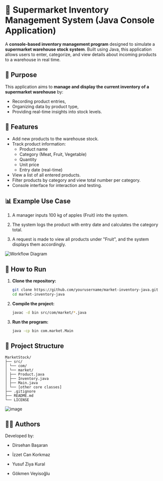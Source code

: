 # 🏪 Supermarket Inventory Management System (Java Console Application)

A **console-based inventory management program** designed to simulate a **supermarket warehouse stock system**. Built using Java, this application allows users to enter, categorize, and view details about incoming products to a warehouse in real time.

## 🧠 Purpose

This application aims to **manage and display the current inventory of a supermarket warehouse** by:
- Recording product entries,
- Organizing data by product type,
- Providing real-time insights into stock levels.

## 📌 Features

- Add new products to the warehouse stock.
- Track product information:
  - Product name
  - Category (Meat, Fruit, Vegetable)
  - Quantity
  - Unit price
  - Entry date (real-time)
- View a list of all entered products.
- Filter products by category and view total number per category.
- Console interface for interaction and testing.

## 📊 Example Use Case
1) A manager inputs 100 kg of apples (Fruit) into the system.

2) The system logs the product with entry date and calculates the category total.

3) A request is made to view all products under "Fruit", and the system displays them accordingly.

![Workflow Diagram](https://github.com/user-attachments/assets/744063ed-37a8-4085-aec2-33ba8eb78b92)

## 🚀 How to Run

1. **Clone the repository:**
   ```bash
   git clone https://github.com/yourusername/market-inventory-java.git
   cd market-inventory-java

2. **Compile the project:**
   ```bash
   javac -d bin src/com/market/*.java

4. **Run the program:**
   ```bash
   java -cp bin com.market.Main

## 📂 Project Structure
  ````  
  MarketStock/
  ├── src/
  │ └── com/
  │ └── market/
  │ ├── Product.java
  │ ├── Inventory.java
  │ ├── Main.java
  │ └── [other core classes]
  ├── .gitignore
  ├── README.md
  └── LICENSE
  ````
![image](https://github.com/user-attachments/assets/014e6335-1d03-46f8-8301-b0d50b4420b4)

## 👨‍💻 Authors

Developed by:

- Dirsehan Başaran

- İzzet Can Korkmaz

- Yusuf Ziya Kural

- Gökmen Veyisoğlu
